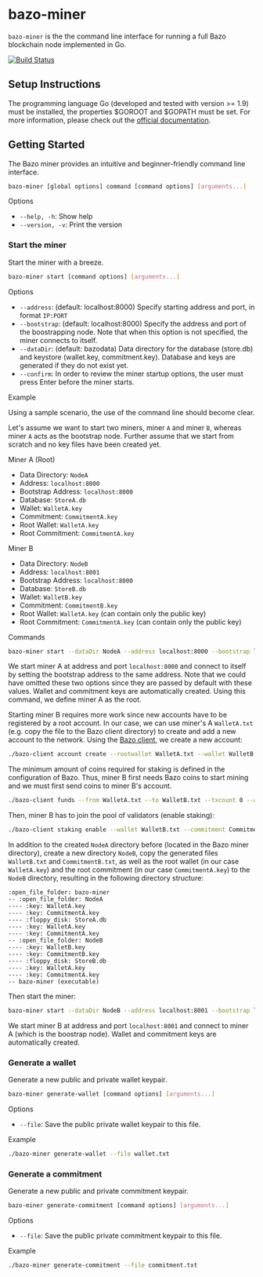 # bazo-miner
`bazo-miner` is the the command line interface for running a full Bazo blockchain node implemented in Go.

[![Build Status](https://travis-ci.org/bazo-blockchain/bazo-miner.svg?branch=master)](https://travis-ci.org/bazo-blockchain/bazo-miner)

## Setup Instructions

The programming language Go (developed and tested with version >= 1.9) must be installed, the properties $GOROOT and $GOPATH must be set. For more information, please check out the [official documentation](https://github.com/golang/go/wiki/SettingGOPATH).

## Getting Started

The Bazo miner provides an intuitive and beginner-friendly command line interface.

```bash
bazo-miner [global options] command [command options] [arguments...]
```

Options
* `--help, -h`: Show help 
* `--version, -v`: Print the version

### Start the miner

Start the miner with a breeze. 

```bash
bazo-miner start [command options] [arguments...]
```

Options
* `--address`: (default: localhost:8000) Specify starting address and port, in format `IP:PORT`
* `--bootstrap`: (default: localhost:8000) Specify the address and port of the boostrapping node. Note that when this option is not specified, the miner connects to itself.
* `--dataDir`: (default: bazodata) Data directory for the database (store.db) and keystore (wallet.key, commitment.key). Database and keys are generated if they do not exist yet.
* `--confirm`: In order to review the miner startup options, the user must press Enter before the miner starts.

Example

Using a sample scenario, the use of the command line should become clear.

Let's assume we want to start two miners, miner `A` and miner `B`, whereas miner `A` acts as the bootstrap node.
Further assume that we start from scratch and no key files have been created yet.

Miner A (Root)
* Data Directory: `NodeA`
* Address: `localhost:8000`
* Bootstrap Address: `localhost:8000`
* Database: `StoreA.db`
* Wallet: `WalletA.key`
* Commitment: `CommitmentA.key`
* Root Wallet: `WalletA.key`
* Root Commitment: `CommitmentA.key`


Miner B
* Data Directory: `NodeB`
* Address: `localhost:8001`
* Bootstrap Address: `localhost:8000`
* Database: `StoreB.db`
* Wallet: `WalletB.key`
* Commitment: `CommitmentB.key`
* Root Wallet: `WalletA.key` (can contain only the public key)
* Root Commitment: `CommitmentA.key` (can contain only the public key)

Commands

```bash
bazo-miner start --dataDir NodeA --address localhost:8000 --bootstrap localhost:8000
```

We start miner A at address and port `localhost:8000` and connect to itself by setting the bootstrap address to the same address.
Note that we could have omitted these two options since they are passed by default with these values.
Wallet and commitment keys are automatically created. Using this command, we define miner A as the root.

Starting miner B requires more work since new accounts have to be registered by a root account.
In our case, we can use miner's A `WalletA.txt` (e.g. copy the file to the Bazo client directory) to create and add a new account to the network.
Using the [Bazo client](https://github.com/bazo-blockchain/bazo-client), we create a new account:

```bash
./bazo-client account create --rootwallet WalletA.txt --wallet WalletB.txt 
```

The minimum amount of coins required for staking is defined in the configuration of Bazo.
Thus, miner B first needs Bazo coins to start mining and we must first send coins to miner B's account.

```bash
./bazo-client funds --from WalletA.txt --to WalletB.txt --txcount 0 --amount 2000 --multisig WalletA.txt
```

Then, miner B has to join the pool of validators (enable staking):
```bash
./bazo-client staking enable --wallet WalletB.txt --commitment CommitmentB.txt
```

In addition to the created `NodeA` directory before (located in the Bazo miner directory), create a new directory `NodeB`, 
copy the generated files `WalletB.txt` and `CommitmentB.txt`, as well as the root wallet (in our case `WalletA.key`) 
and the root commitment (in our case `CommitmentA.key`) to the `NodeB` directory, resulting in the following directory structure:

```
:open_file_folder: bazo-miner
-- :open_file_folder: NodeA
---- :key: WalletA.key
---- :key: CommitmentA.key
---- :floppy_disk: StoreA.db
---- :key: WalletA.key
---- :key: CommitmentA.key
-- :open_file_folder: NodeB
---- :key: WalletB.key
---- :key: CommitmentB.key
---- :floppy_disk: StoreB.db
---- :key: WalletA.key
---- :key: CommitmentA.key
-- bazo-miner (executable)
``` 

Then start the miner:

```bash
bazo-miner start --dataDir NodeB --address localhost:8001 --bootstrap localhost:8000
```

We start miner B at address and port `localhost:8001` and connect to miner A (which is the boostrap node).
Wallet and commitment keys are automatically created.

### Generate a wallet

Generate a new public and private wallet keypair.

```bash
bazo-miner generate-wallet [command options] [arguments...]
```

Options
* `--file`: Save the public private wallet keypair to this file.

Example

```bash
./bazo-miner generate-wallet --file wallet.txt
```


### Generate a commitment

Generate a new public and private commitment keypair.

```bash
bazo-miner generate-commitment [command options] [arguments...]
```

Options
* `--file`: Save the public private commitment keypair to this file.

Example

```bash
./bazo-miner generate-commitment --file commitment.txt
```

